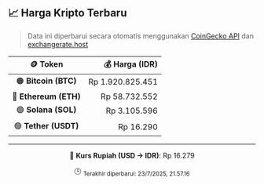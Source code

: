 

<!-- HARGA_KRIPTO -->
## 📈 Harga Kripto Terbaru

> Data ini diperbarui secara otomatis menggunakan [CoinGecko API](https://www.coingecko.com/) dan [exchangerate.host](https://exchangerate.host/)

<div align="center">

| 🪙 Token | 💰 Harga (IDR) |
|:------:|---------------:|
| 🟠 **Bitcoin (BTC)**   | Rp 1.920.825.451 |
| 🔵 **Ethereum (ETH)**  | Rp 58.732.552 |
| 🟣 **Solana (SOL)**    | Rp 3.105.596 |
| 🟢 **Tether (USDT)**   | Rp 16.290 |

---

💱 **Kurs Rupiah (USD → IDR)**: Rp 16.279

🕒 <sub>Terakhir diperbarui: 23/7/2025, 21.57.16</sub>

</div>
<!-- /HARGA_KRIPTO -->